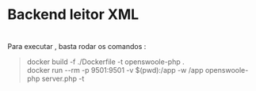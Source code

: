 # Backend leitor XML

#

Para executar , basta rodar os comandos :

> docker build -f ./Dockerfile -t openswoole-php .  
>  docker run --rm -p 9501:9501 -v $(pwd):/app -w /app openswoole-php server.php -t